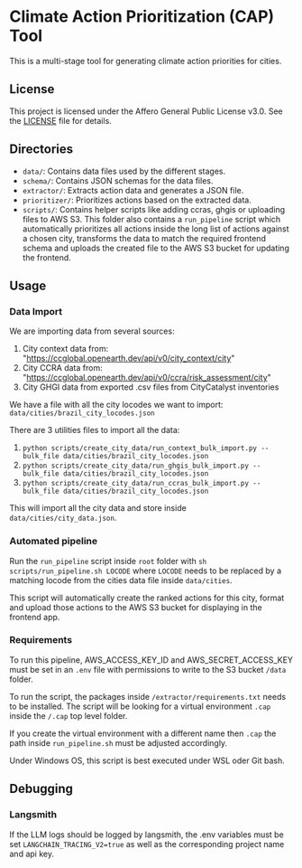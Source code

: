 # Climate Action Prioritization (CAP) Tool

This is a multi-stage tool for generating climate action priorities for cities.

## License

This project is licensed under the Affero General Public License v3.0. See the [LICENSE](LICENSE) file for details.

## Directories

- `data/`: Contains data files used by the different stages.
- `schema/`: Contains JSON schemas for the data files.
- `extractor/`: Extracts action data and generates a JSON file.
- `prioritizer/`: Prioritizes actions based on the extracted data.
- `scripts/`: Contains helper scripts like adding ccras, ghgis or uploading files to AWS S3. This folder also contains a `run_pipeline` script which automatically prioritizes all actions inside the long list of actions against a chosen city, transforms the data to match the required frontend schema and uploads the created file to the AWS S3 bucket for updating the frontend.

## Usage

### Data Import

We are importing data from several sources:

1. City context data from: "https://ccglobal.openearth.dev/api/v0/city_context/city"
2. City CCRA data from: "https://ccglobal.openearth.dev/api/v0/ccra/risk_assessment/city"
3. City GHGI data from exported .csv files from CityCatalyst inventories

We have a file with all the city locodes we want to import:
`data/cities/brazil_city_locodes.json`

There are 3 utilities files to import all the data:

1. `python scripts/create_city_data/run_context_bulk_import.py --bulk_file data/cities/brazil_city_locodes.json`
2. `python scripts/create_city_data/run_ghgis_bulk_import.py --bulk_file data/cities/brazil_city_locodes.json`
3. `python scripts/create_city_data/run_ccras_bulk_import.py --bulk_file data/cities/brazil_city_locodes.json`

This will import all the city data and store inside `data/cities/city_data.json`.

### Automated pipeline

Run the `run_pipeline` script inside `root` folder with `sh scripts/run_pipeline.sh LOCODE` where `LOCODE` needs to be replaced by a matching locode from the cities data file inside `data/cities`.

This script will automatically create the ranked actions for this city, format and upload those actions to the AWS S3 bucket for displaying in the frontend app.

### Requirements

To run this pipeline, AWS_ACCESS_KEY_ID and AWS_SECRET_ACCESS_KEY must be set in an `.env` file with permissions to write to the S3 bucket `/data` folder.

To run the script, the packages inside `/extractor/requirements.txt` needs to be installed. The script will be looking for a virtual environment `.cap` inside the `/.cap` top level folder.

If you create the virtual environment with a different name then `.cap` the path inside `run_pipeline.sh` must be adjusted accordingly.

Under Windows OS, this script is best executed under WSL oder Git bash.

## Debugging

### Langsmith

If the LLM logs should be logged by langsmith, the .env variables must be set
`LANGCHAIN_TRACING_V2=true`
as well as the corresponding project name and api key.
